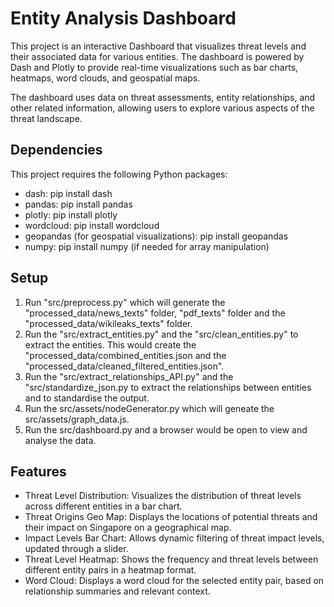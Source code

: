 
# Entity Analysis Dashboard

This project is an interactive Dashboard that visualizes threat levels and their associated data for various entities. The dashboard is powered by Dash and Plotly to provide real-time visualizations such as bar charts, heatmaps, word clouds, and geospatial maps.

The dashboard uses data on threat assessments, entity relationships, and other related information, allowing users to explore various aspects of the threat landscape.


## Dependencies

This project requires the following Python packages:

- dash: pip install dash
- pandas: pip install pandas
- plotly: pip install plotly
- wordcloud: pip install wordcloud
- geopandas (for geospatial visualizations): pip install geopandas
- numpy: pip install numpy (if needed for array manipulation)

## Setup

1. Run "src/preprocess.py" which will generate the "processed_data/news_texts" folder, "pdf_texts" folder and the "processed_data/wikileaks_texts" folder.
2. Run the "src/extract_entities.py" and the "src/clean_entities.py" to extract the entities. This would create the "processed_data/combined_entities.json and the "processed_data/cleaned_filtered_entities.json".
3. Run the "src/extract_relationships_API.py" and the "src/standardize_json.py to extract the relationships between entities and to standardise the output.
4. Run the src/assets/nodeGenerator.py which will geneate the src/assets/graph_data.js.
5. Run the src/dashboard.py and a browser would be open to view and analyse the data.
## Features

- Threat Level Distribution: Visualizes the distribution of threat levels across different entities in a bar chart.
- Threat Origins Geo Map: Displays the locations of potential threats and their impact on Singapore on a geographical map.
- Impact Levels Bar Chart: Allows dynamic filtering of threat impact levels, updated through a slider.
- Threat Level Heatmap: Shows the frequency and threat levels between different entity pairs in a heatmap format.
- Word Cloud: Displays a word cloud for the selected entity pair, based on relationship summaries and relevant context.